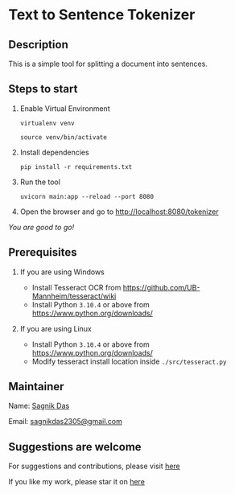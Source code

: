 # Text to Sentence Tokenizer

## Description

This is a simple tool for splitting a document into sentences.

## Steps to start

1. Enable Virtual Environment

    ``` virtualenv venv ```

    ``` source venv/bin/activate ```

2. Install dependencies

    ``` pip install -r requirements.txt ```

3. Run the tool

    ``` uvicorn main:app --reload --port 8080 ```

4. Open the browser and go to <http://localhost:8080/tokenizer>

_You are good to go!_

## Prerequisites

1. If you are using Windows
    - Install Tesseract OCR from <https://github.com/UB-Mannheim/tesseract/wiki>
    - Install Python `3.10.4` or above from <https://www.python.org/downloads/>

2. If you are using Linux
    - Install Python `3.10.4` or above from <https://www.python.org/downloads/>
    - Modify tesseract install location inside `./src/tesseract.py`

## Maintainer

Name: [Sagnik Das](https://github.com/sagnik-sudo)

Email: [sagnikdas2305@gmail.com](sagnikdas2305@gmail.com)

## Suggestions are welcome

For suggestions and contributions, please visit [here](https://github.com/sagnik-sudo/Text-to-Sentence-Tokenizer/issues)

If you like my work, please star it on [here](https://github.com/sagnik-sudo/Text-to-Sentence-Tokenizer)
